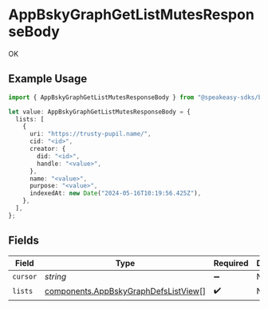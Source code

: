 # AppBskyGraphGetListMutesResponseBody

OK

## Example Usage

```typescript
import { AppBskyGraphGetListMutesResponseBody } from "@speakeasy-sdks/bluesky/models/operations";

let value: AppBskyGraphGetListMutesResponseBody = {
  lists: [
    {
      uri: "https://trusty-pupil.name/",
      cid: "<id>",
      creator: {
        did: "<id>",
        handle: "<value>",
      },
      name: "<value>",
      purpose: "<value>",
      indexedAt: new Date("2024-05-16T10:19:56.425Z"),
    },
  ],
};
```

## Fields

| Field                                                                                        | Type                                                                                         | Required                                                                                     | Description                                                                                  |
| -------------------------------------------------------------------------------------------- | -------------------------------------------------------------------------------------------- | -------------------------------------------------------------------------------------------- | -------------------------------------------------------------------------------------------- |
| `cursor`                                                                                     | *string*                                                                                     | :heavy_minus_sign:                                                                           | N/A                                                                                          |
| `lists`                                                                                      | [components.AppBskyGraphDefsListView](../../models/components/appbskygraphdefslistview.md)[] | :heavy_check_mark:                                                                           | N/A                                                                                          |